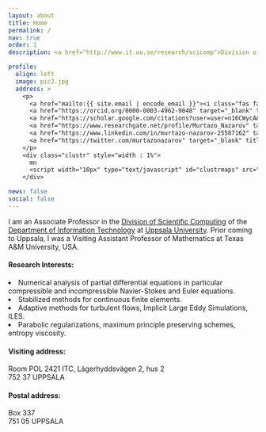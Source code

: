 ```yaml
---
layout: about
title: Home
permalink: /
nav: true
order: 1
description: <a href="http://www.it.uu.se/research/scicomp">Division of Scientific Computing</a>, <a href="http://www.it.uu.se">Department of Information Technology</a>, <a href="http://www.uu.se">Uppsala University</a>

profile:
  align: left
  image: pic2.jpg
  address: >
    <p>
      <a href="mailto:{{ site.email | encode_email }}"><i class="fas fa-envelope fa-lg"></i></a>
      <a href="https://orcid.org/0000-0003-4962-9048" target="_blank" title="ORCID"><i class="ai ai-orcid fa-lg"></i></a>
      <a href="https://scholar.google.com/citations?user=user=n16CWycAAAAJ&hl" target="_blank" title="Google Scholar"><i class="ai ai-google-scholar fa-lg"></i></a>
      <a href="https://www.researchgate.net/profile/Murtazo_Nazarov" target="_blank" title="ResearchGate"><i class="ai ai-researchgate  fa-lg"></i></a>
      <a href="https://www.linkedin.com/in/murtazo-nazarov-25587162" target="_blank" title="LinkedIn"><i class="fab fa-linkedin  fa-lg"></i></a>
      <a href="https://twitter.com/murtazonazarov" target="_blank" title="Twitter"><i class="fab fa-twitter  fa-lg"></i></a>
    </p>
    <div class="clustr" style="width : 1%">
      mn
      <script width="10px" type="text/javascript" id="clustrmaps" src="//cdn.clustrmaps.com/map_v2.js?u=vlNJ&d=vZYv6hB137CMNBn7eRZ46SsFR-JrZPHO0auUNlvzPrY"></script>
    </div>

news: false
social: false
---
```


I am an Associate Professor in the 
<a href="http://www.it.uu.se/research/scicomp">Division of Scientific Computing</a> 
of the <a href="http://www.it.uu.se">Department of Information Technology</a>
at <a href="http://www.uu.se">Uppsala University</a>. 
Prior coming to Uppsala, I was a Visiting Assistant Professor of Mathematics at 
Texas A&M University, USA.

<h4>Research Interests:</h4> 
<li> 
  Numerical analysis of partial differential equations in particular
  compressible and incompressible Navier-Stokes and Euler equations.
</li>
<li> 
  Stabilized methods for continuous finite elements.
</li>
<li> 
  Adaptive methods for turbulent flows,
  Implicit Large Eddy Simulations, ILES.
</li>
<li> 
  Parabolic regularizations, maximum principle preserving schemes, entropy viscosity.
</li>

<h4>Visiting address:</h4> 
  Room POL 2421 ITC, Lägerhyddsvägen 2, hus 2 <br>
  752 37 UPPSALA

<h4>Postal address:</h4>
  Box 337 <br>
  751 05 UPPSALA
